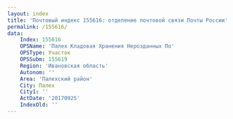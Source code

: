 ```yaml
---
layout: index
title: 'Почтовый индекс 155616: отделение почтовой связи Почты России'
permalink: /155616/
data:
    Index: 155616
    OPSName: 'Палех Кладовая Хранения Нерозданных По'
    OPSType: Участок
    OPSSubm: 155619
    Region: 'Ивановская область'
    Autonom: ''
    Area: 'Палехский район'
    City: Палех
    City1: ''
    ActDate: '20170925'
    IndexOld: ''
---
```

